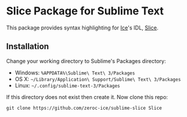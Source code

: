 # Slice Package for Sublime Text

This package provides syntax highlighting for [Ice](https://github.com/zeroc-ice/ice)'s IDL, [Slice](https://doc.zeroc.com/display/Ice/The+Slice+Language).

## Installation

Change your working directory to Sublime's Packages directory:
* Windows: `%APPDATA%\Sublime\ Text\ 3/Packages`
* OS X: `~/Library/Application\ Support/Sublime\ Text\ 3/Packages`
* Linux: `~/.config/sublime-text-3/Packages`

If this directory does not exist then create it. Now clone this repo:

```
git clone https://github.com/zeroc-ice/sublime-slice Slice
```

